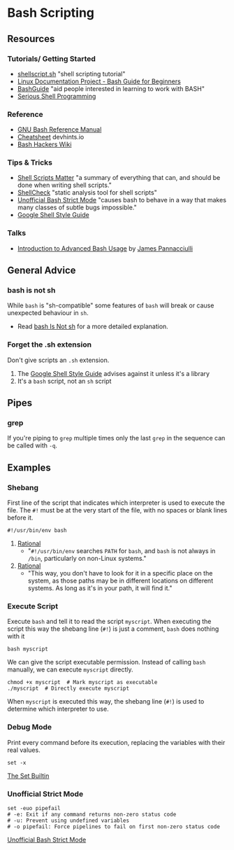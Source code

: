 # Bash Scripting

## Resources

### Tutorials/ Getting Started

* [shellscript.sh](https://www.shellscript.sh/) "shell scripting tutorial"
* [Linux Documentation Project - Bash Guide for Beginners](http://tldp.org/LDP/Bash-Beginners-Guide/html/index.html)
* [BashGuide](http://mywiki.wooledge.org/BashGuide) "aid people interested in learning to work with BASH"
* [Serious Shell Programming](https://legacy.gitbook.com/book/freebsdfrau/serious-shell-programming/details)

### Reference

* [GNU Bash Reference Manual](https://www.gnu.org/software/bash/manual/html_node/index.html)
* [Cheatsheet](https://devhints.io/bash) devhints.io
* [Bash Hackers Wiki](http://wiki.bash-hackers.org/)

### Tips & Tricks

* [Shell Scripts Matter](https://dev.to/thiht/shell-scripts-matter) "a summary of everything that can, and should be done when writing shell scripts."
* [ShellCheck](https://www.shellcheck.net/) "static analysis tool for shell scripts"
* [Unofficial Bash Strict Mode](http://redsymbol.net/articles/unofficial-bash-strict-mode/) "causes bash to behave in a way that makes many classes of subtle bugs impossible."
* [Google Shell Style Guide](https://google.github.io/styleguide/shell.xml)

### Talks

* [Introduction to Advanced Bash Usage](https://www.youtube.com/watch?v=uqHjc7hlqd0) by [James Pannacciulli](https://twitter.com/_jpnc)

## General Advice

### bash is not sh

While `bash` is "sh-compatible" some features of `bash` will break or cause unexpected behaviour in `sh`.

* Read [bash Is Not sh](https://rainbowhackerhorse.github.io/bash-Is-Not-sh/) for a more detailed explanation.

### Forget the .sh extension

Don't give scripts an `.sh` extension.

1. The [Google Shell Style Guide](https://google.github.io/styleguide/shell.xml) advises against it unless it's a library
2. It's a `bash` script, not an `sh` script

## Pipes

### grep

If you're piping to `grep` multiple times only the last `grep` in the sequence can be called with `-q`.

## Examples

### Shebang

First line of the script that indicates which interpreter is used to execute the file. The `#!` must be at the very start of the file, with no spaces or blank lines before it.

```text
#!/usr/bin/env bash
```

1. [Rational](https://stackoverflow.com/questions/21612980/why-is-usr-bin-env-bash-superior-to-bin-bash/21613044#21613044)
   * "`#!/usr/bin/env` searches `PATH` for `bash`, and `bash` is not always in `/bin`, particularly on non-Linux systems."
2. [Rational](https://stackoverflow.com/questions/16365130/the-difference-between-usr-bin-env-bash-and-usr-bin-bash/16365367#16365367)
   * "This way, you don't have to look for it in a specific place on the system, as those paths may be in different locations on different systems. As long as it's in your path, it will find it."

### Execute Script

Execute `bash` and tell it to read the script `myscript`. When executing the script this way the shebang line \(`#!`\) is just a comment, `bash` does nothing with it

```text
bash myscript
```

We can give the script executable permission. Instead of calling `bash` manually, we can execute `myscript` directly.

```text
chmod +x myscript  # Mark myscript as executable
./myscript  # Directly execute myscript
```

When `myscript` is executed this way, the shebang line \(`#!`\) is used to determine which interpreter to use.

### Debug Mode

Print every command before its execution, replacing the variables with their real values.

```text
set -x
```

[The Set Builtin](https://www.gnu.org/software/bash/manual/html_node/The-Set-Builtin.html)

### Unofficial Strict Mode

```text
set -euo pipefail
# -e: Exit if any command returns non-zero status code
# -u: Prevent using undefined variables
# -o pipefail: Force pipelines to fail on first non-zero status code
```

[Unofficial Bash Strict Mode](http://redsymbol.net/articles/unofficial-bash-strict-mode/)

